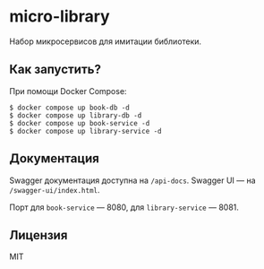 # micro-library

Набор микросервисов для имитации библиотеки.

## Как запустить?

При помощи Docker Compose:

```
$ docker compose up book-db -d
$ docker compose up library-db -d
$ docker compose up book-service -d
$ docker compose up library-service -d
```

## Документация

Swagger документация доступна на `/api-docs`. Swagger UI — на `/swagger-ui/index.html`.

Порт для `book-service` — 8080, для `library-service` — 8081.

## Лицензия

MIT
